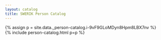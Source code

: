 ```yaml
---
layout: catalog
title: SWERIK Person Catalog
---
```

{% assign p = site.data._person-catalog.i-9vF9GLoMDyn8Hpm8LBX7nv %}
{% include person-catalog.html p=p %}

